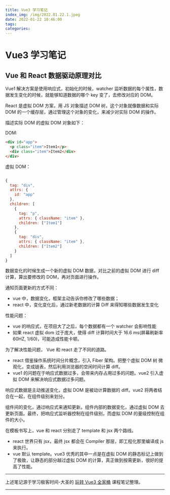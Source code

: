 ```yaml
---
title: Vue3 学习笔记
index_img: /img/2022.01.22.1.jpeg
date: 2022-01-22 10:46:00
tags:
categories:
---
```


# Vue3 学习笔记

## Vue 和 React 数据驱动原理对比

Vue1 解决方案是使用响应式，初始化的时候，watcher 监听数据的每个属性，数据发生变化的时候，就能够知道数据的哪个 key 变了，去修改对应的 DOM。

React 是虚拟 DOM 方案，用 JS 对象描述 DOM 树，这个对象就像数据和实际 DOM 的一个缓存层，通过管理这个对象的变化，来减少对实际 DOM 的操作。

描述实际 DOM 的虚拟 DOM 对象如下：

DOM:

```html
<div id="app">
  <p class="item">Item1</p>
  <div class="item">Item2</div>
</div>
```

虚拟 DOM：

```js

{
  tag: "div",
  attrs: {
    id: "app"
  },
  children: [
    {
      tag: "p",
      attrs: { className: "item" },
      children: ["Item1"]
    },
    {
      tag: "div",
      attrs: { className: "item" },
      children: ["Item2"]
    }
  ]
}
```

数据变化的时候生成一个新的虚拟 DOM 数据，对比之前的虚拟 DOM 进行 diff 计算，算出要修改的 DOM，再对页面进行操作。

通知页面更新的方式不同：

- vue 中，数据变化，框架主动告诉你修改了哪些数据；
- react 中，变化变化后，通过新老数据的计算 Diff 来得知哪些数据发生变化

性能问题：

- vue 的响应式，在项目大了之后，每个数据都有一个 watcher 会影响性能
- 如果 react 虚拟 dom 过于庞大，使得 diff 计算时间大于 16.6 ms(屏幕刷新率 60HZ, 1/60)，可能造成性能卡顿。

为了解决性能问题， Vue 和 react 走了不同的道路。

- react 借鉴操作系统时间分片概念，引入 Fiber 架构。把整个虚拟 DOM 树 微观化，变成链表，然后利用浏览器的空闲时间计算 diff。
- vue1 的问题在于响应式数据过多，会带来内存占用过多的问题。vue2 引入虚拟 DOM 来解决响应式数据过多问题。

响应式数据是主动推送变化，虚拟 DOM 是被动计算数据的 diff。vue2 将两者结合在一起，在组件级别来划分。

组件间的变化，通过响应式来通知更新。组件内部的数据变化，通过虚拟 DOM 去更新页面。最终，把响应式监听器控制在组件级别，而虚拟 DOM 的量级控制在组件的大小。

在模板书写上，vue 和 react 分别走了 template 和 jsx 两个路线。

- react 世界只有 jsx，最终 jsx 都会在 Compiler 那层，即工程化那里编译成 js 来执行。
- vue 默认 template。vue3 优秀的其中一点是在虚拟 DOM 的静态标记上做到了极致，让静态的部分越过虚拟 DOM 的计算，真正做到按需更新，很好的提高了性能。

---

上述笔记源于学习极客时间-大圣的 [玩转 Vue3 全家桶](http://gk.link/a/115Qp) 课程笔记整理。

---
